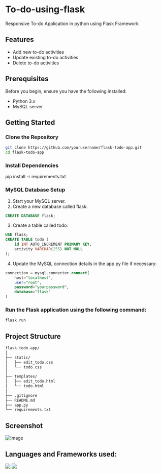 # To-do-using-flask
Responsive To-do Application in python using Flask Framework
## Features
- Add new to-do activities
- Update existing to-do activities
- Delete to-do activities
## Prerequisites
Before you begin, ensure you have the following installed:
- Python 3.x
- MySQL server
## Getting Started
### Clone the Repository
```sh
git clone https://github.com/yourusername/flask-todo-app.git
cd flask-todo-app
```
### Install Dependencies
pip install -r requirements.txt
### MySQL Database Setup
1. Start your MySQL server.
2. Create a new database called flask:
```sql
CREATE DATABASE flask;
```
3. Create a table called todo:
```sql
USE flask;
CREATE TABLE todo (
    id INT AUTO_INCREMENT PRIMARY KEY,
    activity VARCHAR(255) NOT NULL
);
```
4. Update the MySQL connection details in the app.py file if necessary:
```sql
connection = mysql.connector.connect(
    host="localhost", 
    user="root", 
    password="yourpassword", 
    database="flask"
)
```
### Run the Flask application using the following command:
```sh
flask run
```
## Project Structure
```graphql
flask-todo-app/
│
├── static/
│   ├── edit_todo.css
│   └── todo.css
│
├── templates/
│   ├── edit_todo.html
│   └── todo.html
│
├── .gitignore
├── README.md
├── app.py
└── requirements.txt

```
## Screenshot
![image](https://github.com/Jahnavi-57/To-do-using-flask/assets/130915370/4d1bcfca-3726-4f5a-a637-3d6f339892e2)
## Languages and Frameworks used:
<img  src="https://img.shields.io/badge/Python-3776AB?style=for-the-badge&logo=python&logoColor=white"/> <img src="https://img.shields.io/badge/Flask-000000?style=for-the-badge&logo=flask&logoColor=white"/>
